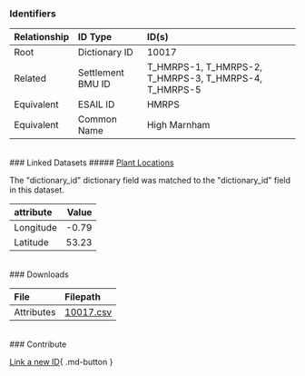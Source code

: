 ### Identifiers

| Relationship   | ID Type           | ID(s)                                                 |
|:---------------|:------------------|:------------------------------------------------------|
| Root           | Dictionary ID     | 10017                                                 |
| Related        | Settlement BMU ID | T_HMRPS-1, T_HMRPS-2, T_HMRPS-3, T_HMRPS-4, T_HMRPS-5 |
| Equivalent     | ESAIL ID          | HMRPS                                                 |
| Equivalent     | Common Name       | High Marnham                                          |

<br>
### Linked Datasets
##### <a href="https://osuked.github.io/Power-Station-Dictionary/datasets/plant-locations">Plant Locations</a>



The "dictionary_id" dictionary field was matched to the "dictionary_id" field in this dataset.

| attribute   |   Value |
|:------------|--------:|
| Longitude   |   -0.79 |
| Latitude    |   53.23 |


<br>
### Downloads


| File       | Filepath                                                                              |
|:-----------|:--------------------------------------------------------------------------------------|
| Attributes | [10017.csv](https://osuked.github.io/Power-Station-Dictionary/object_attrs/10017.csv) |


<br>
### Contribute

[Link a new ID](https://docs.google.com/forms/d/e/1FAIpQLSc5jRsQ7NgiLLXbwo9PUdwTQyuqbRwThltG56-o6NVSe7E_nw/viewform?usp=pp_url&entry.251912331=10017){ .md-button }